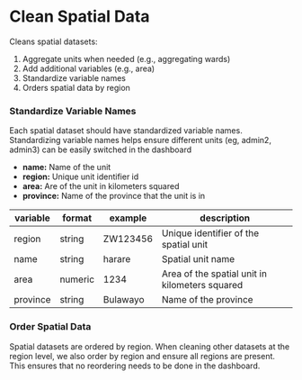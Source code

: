 # Clean Spatial Data

Cleans spatial datasets:
1. Aggregate units when needed (e.g., aggregating wards)
2. Add additional variables (e.g., area)
3. Standardize variable names
4. Orders spatial data by region

### Standardize Variable Names
Each spatial dataset should have standardized variable names. Standardizing
variable names helps ensure different units (eg, admin2, admin3) can be
easily switched in the dashboard
* __name:__ Name of the unit
* __region:__ Unique unit identifier id
* __area:__ Are of the unit in kilometers squared
* __province:__ Name of the province that the unit is in

| variable | format | example | description |
|---|---|---|---|
| region | string | ZW123456 | Unique identifier of the spatial unit |
| name | string | harare | Spatial unit name |
| area | numeric | 1234 | Area of the spatial unit in kilometers squared |
| province | string | Bulawayo | Name of the province |

### Order Spatial Data
Spatial datasets are ordered by region. When cleaning other datasets at the
region level, we also order by region and ensure all regions are present. This
ensures that no reordering needs to be done in the dashboard.
